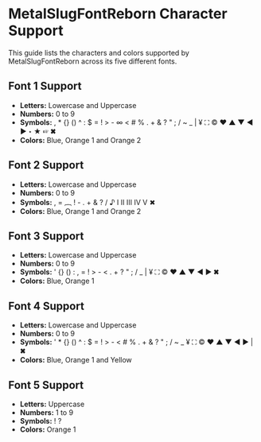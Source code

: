 # MetalSlugFontReborn Character Support

This guide lists the characters and colors supported by MetalSlugFontReborn across its five different fonts.

## Font 1 Support

- **Letters:** Lowercase and Uppercase
- **Numbers:** 0 to 9
- **Symbols:** , * {} () ^ : $ = ! > - ∞ < # % . + & ? " ; / ~ _ | ¥ ⛶ © ♥ ▲ ▼ ◀ ▶ ⋆ ★ ☞ ✖
- **Colors:** Blue, Orange 1 and Orange 2

## Font 2 Support

- **Letters:** Lowercase and Uppercase
- **Numbers:** 0 to 9
- **Symbols:** , = ︷ ! - . + & ? / ♪ Ⅰ Ⅱ Ⅲ Ⅳ Ⅴ ✖
- **Colors:** Blue, Orange 1 and Orange 2

## Font 3 Support

- **Letters:** Lowercase and Uppercase
- **Numbers:** 0 to 9
- **Symbols:** ' {} () : , = ! > - < . + ? " ; / _ | ¥ ⛶ © ♥ ▲ ▼ ◀ ▶ ✖
- **Colors:** Blue, Orange 1

## Font 4 Support

- **Letters:** Lowercase and Uppercase
- **Numbers:** 0 to 9
- **Symbols:** ' * {} () ^ : $ = ! > - < # % . + & ? " ; / ~ _ ¥ ⛶ © ♥ ▲ ▼ ◀ ▶ | ✖
- **Colors:** Blue, Orange 1 and Yellow

## Font 5 Support

- **Letters:** Uppercase
- **Numbers:** 1 to 9
- **Symbols:** ! ?
- **Colors:** Orange 1
